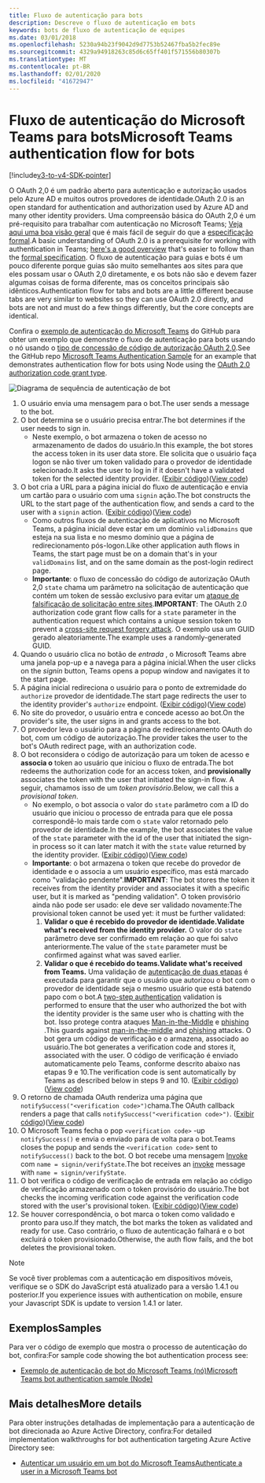 ```yaml
---
title: Fluxo de autenticação para bots
description: Descreve o fluxo de autenticação em bots
keywords: bots de fluxo de autenticação de equipes
ms.date: 03/01/2018
ms.openlocfilehash: 5230a94b23f9042d9d7753b52467fba5b2fec89e
ms.sourcegitcommit: 4329a94918263c85d6c65ff401f571556b80307b
ms.translationtype: MT
ms.contentlocale: pt-BR
ms.lasthandoff: 02/01/2020
ms.locfileid: "41672947"
---
```

# <a name="microsoft-teams-authentication-flow-for-bots"></a><span data-ttu-id="787a1-104">Fluxo de autenticação do Microsoft Teams para bots</span><span class="sxs-lookup"><span data-stu-id="787a1-104">Microsoft Teams authentication flow for bots</span></span>

[!include[v3-to-v4-SDK-pointer](~/includes/v3-to-v4-pointer-bots.md)]

<span data-ttu-id="787a1-105">O OAuth 2,0 é um padrão aberto para autenticação e autorização usados pelo Azure AD e muitos outros provedores de identidade.</span><span class="sxs-lookup"><span data-stu-id="787a1-105">OAuth 2.0 is an open standard for authentication and authorization used by Azure AD and many other identity providers.</span></span> <span data-ttu-id="787a1-106">Uma compreensão básica do OAuth 2,0 é um pré-requisito para trabalhar com autenticação no Microsoft Teams; [Veja aqui uma boa visão geral](https://aaronparecki.com/oauth-2-simplified/) que é mais fácil de seguir do que a [especificação formal](https://oauth.net/2/).</span><span class="sxs-lookup"><span data-stu-id="787a1-106">A basic understanding of OAuth 2.0 is a prerequisite for working with authentication in Teams; [here's a good overview](https://aaronparecki.com/oauth-2-simplified/) that's easier to follow than the [formal specification](https://oauth.net/2/).</span></span> <span data-ttu-id="787a1-107">O fluxo de autenticação para guias e bots é um pouco diferente porque guias são muito semelhantes aos sites para que eles possam usar o OAuth 2,0 diretamente, e os bots não são e devem fazer algumas coisas de forma diferente, mas os conceitos principais são idênticos.</span><span class="sxs-lookup"><span data-stu-id="787a1-107">Authentication flow for tabs and bots are a little different because tabs are very similar to websites so they can use OAuth 2.0 directly, and bots are not and must do a few things differently, but the core concepts are identical.</span></span>

<span data-ttu-id="787a1-108">Confira o [exemplo de autenticação do Microsoft Teams](https://github.com/OfficeDev/microsoft-teams-sample-auth-node) do GitHub para obter um exemplo que demonstre o fluxo de autenticação para bots usando o nó usando o [tipo de concessão de código de autorização OAuth 2,0](https://oauth.net/2/grant-types/authorization-code/).</span><span class="sxs-lookup"><span data-stu-id="787a1-108">See the GitHub repo [Microsoft Teams Authentication Sample](https://github.com/OfficeDev/microsoft-teams-sample-auth-node) for an example that demonstrates authentication flow for bots using Node using the [OAuth 2.0 authorization code grant type](https://oauth.net/2/grant-types/authorization-code/).</span></span>

![Diagrama de sequência de autenticação de bot](~/assets/images/authentication/bot_auth_sequence_diagram.png)

1. <span data-ttu-id="787a1-110">O usuário envia uma mensagem para o bot.</span><span class="sxs-lookup"><span data-stu-id="787a1-110">The user sends a message to the bot.</span></span>
2. <span data-ttu-id="787a1-111">O bot determina se o usuário precisa entrar.</span><span class="sxs-lookup"><span data-stu-id="787a1-111">The bot determines if the user needs to sign in.</span></span>
    * <span data-ttu-id="787a1-112">Neste exemplo, o bot armazena o token de acesso no armazenamento de dados do usuário.</span><span class="sxs-lookup"><span data-stu-id="787a1-112">In this example, the bot stores the access token in its user data store.</span></span> <span data-ttu-id="787a1-113">Ele solicita que o usuário faça logon se não tiver um token validado para o provedor de identidade selecionado.</span><span class="sxs-lookup"><span data-stu-id="787a1-113">It asks the user to log in if it doesn't have a validated token for the selected identity provider.</span></span> <span data-ttu-id="787a1-114">([Exibir código](https://github.com/OfficeDev/microsoft-teams-sample-auth-node/blob/469952a26d618dbf884a3be53c7d921cc580b1e2/src/utils/AuthenticationUtils.ts#L58-L76))</span><span class="sxs-lookup"><span data-stu-id="787a1-114">([View code](https://github.com/OfficeDev/microsoft-teams-sample-auth-node/blob/469952a26d618dbf884a3be53c7d921cc580b1e2/src/utils/AuthenticationUtils.ts#L58-L76))</span></span>
3. <span data-ttu-id="787a1-115">O bot cria a URL para a página inicial do fluxo de autenticação e envia um cartão para o usuário com uma `signin` ação.</span><span class="sxs-lookup"><span data-stu-id="787a1-115">The bot constructs the URL to the start page of the authentication flow, and sends a card to the user with a `signin` action.</span></span> <span data-ttu-id="787a1-116">([Exibir código](https://github.com/OfficeDev/microsoft-teams-sample-auth-node/blob/469952a26d618dbf884a3be53c7d921cc580b1e2/src/dialogs/BaseIdentityDialog.ts#L160-L190))</span><span class="sxs-lookup"><span data-stu-id="787a1-116">([View code](https://github.com/OfficeDev/microsoft-teams-sample-auth-node/blob/469952a26d618dbf884a3be53c7d921cc580b1e2/src/dialogs/BaseIdentityDialog.ts#L160-L190))</span></span>
    * <span data-ttu-id="787a1-117">Como outros fluxos de autenticação de aplicativos no Microsoft Teams, a página inicial deve estar em um domínio `validDomains` que esteja na sua lista e no mesmo domínio que a página de redirecionamento pós-logon.</span><span class="sxs-lookup"><span data-stu-id="787a1-117">Like other application auth flows in Teams, the start page must be on a domain that's in your `validDomains` list, and on the same domain as the post-login redirect page.</span></span>
    * <span data-ttu-id="787a1-118">**Importante**: o fluxo de concessão do código de autorização OAuth 2,0 `state` chama um parâmetro na solicitação de autenticação que contém um token de sessão exclusivo para evitar um [ataque de falsificação de solicitação entre sites](https://en.wikipedia.org/wiki/Cross-site_request_forgery).</span><span class="sxs-lookup"><span data-stu-id="787a1-118">**IMPORTANT**: The OAuth 2.0 authorization code grant flow calls for a `state` parameter in the authentication request which contains a unique session token to prevent a [cross-site request forgery attack](https://en.wikipedia.org/wiki/Cross-site_request_forgery).</span></span> <span data-ttu-id="787a1-119">O exemplo usa um GUID gerado aleatoriamente.</span><span class="sxs-lookup"><span data-stu-id="787a1-119">The example uses a randomly-generated GUID.</span></span>
4. <span data-ttu-id="787a1-120">Quando o usuário clica no botão de *entrada* , o Microsoft Teams abre uma janela pop-up e a navega para a página inicial.</span><span class="sxs-lookup"><span data-stu-id="787a1-120">When the user clicks on the *signin* button, Teams opens a popup window and navigates it to the start page.</span></span>
5. <span data-ttu-id="787a1-121">A página inicial redireciona o usuário para o ponto de extremidade do `authorize` provedor de identidade.</span><span class="sxs-lookup"><span data-stu-id="787a1-121">The start page redirects the user to the identity provider's `authorize` endpoint.</span></span> <span data-ttu-id="787a1-122">([Exibir código](https://github.com/OfficeDev/microsoft-teams-sample-auth-node/blob/469952a26d618dbf884a3be53c7d921cc580b1e2/public/html/auth-start.html#L51-L56))</span><span class="sxs-lookup"><span data-stu-id="787a1-122">([View code](https://github.com/OfficeDev/microsoft-teams-sample-auth-node/blob/469952a26d618dbf884a3be53c7d921cc580b1e2/public/html/auth-start.html#L51-L56))</span></span>
6. <span data-ttu-id="787a1-123">No site do provedor, o usuário entra e concede acesso ao bot.</span><span class="sxs-lookup"><span data-stu-id="787a1-123">On the provider's site, the user signs in and grants access to the bot.</span></span>
7. <span data-ttu-id="787a1-124">O provedor leva o usuário para a página de redirecionamento OAuth do bot, com um código de autorização.</span><span class="sxs-lookup"><span data-stu-id="787a1-124">The provider takes the user to the bot's OAuth redirect page, with an authorization code.</span></span>
8. <span data-ttu-id="787a1-125">O bot reconsidera o código de autorização para um token de acesso e **associa o** token ao usuário que iniciou o fluxo de entrada.</span><span class="sxs-lookup"><span data-stu-id="787a1-125">The bot redeems the authorization code for an access token, and **provisionally** associates the token with the user that initiated the sign-in flow.</span></span> <span data-ttu-id="787a1-126">A seguir, chamamos isso de um *token provisório*.</span><span class="sxs-lookup"><span data-stu-id="787a1-126">Below, we call this a *provisional token*.</span></span>
    * <span data-ttu-id="787a1-127">No exemplo, o bot associa o valor do `state` parâmetro com a ID do usuário que iniciou o processo de entrada para que ele possa correspondê-lo mais tarde com o `state` valor retornado pelo provedor de identidade.</span><span class="sxs-lookup"><span data-stu-id="787a1-127">In the example, the bot associates the value of the `state` parameter with the id of the user that initiated the sign-in process so it can later match it with the `state` value returned by the identity provider.</span></span> <span data-ttu-id="787a1-128">([Exibir código](https://github.com/OfficeDev/microsoft-teams-sample-auth-node/blob/469952a26d618dbf884a3be53c7d921cc580b1e2/src/AuthBot.ts#L70-L99))</span><span class="sxs-lookup"><span data-stu-id="787a1-128">([View code](https://github.com/OfficeDev/microsoft-teams-sample-auth-node/blob/469952a26d618dbf884a3be53c7d921cc580b1e2/src/AuthBot.ts#L70-L99))</span></span>
    * <span data-ttu-id="787a1-129">**Importante**: o bot armazena o token que recebe do provedor de identidade e o associa a um usuário específico, mas está marcado como "validação pendente".</span><span class="sxs-lookup"><span data-stu-id="787a1-129">**IMPORTANT**: The bot stores the token it receives from the identity provider and associates it with a specific user, but it is marked as "pending validation".</span></span> <span data-ttu-id="787a1-130">O token provisório ainda não pode ser usado: ele deve ser validado novamente:</span><span class="sxs-lookup"><span data-stu-id="787a1-130">The provisional token cannot be used yet: it must be further validated:</span></span> 
      1. <span data-ttu-id="787a1-131">**Validar o que é recebido do provedor de identidade.**</span><span class="sxs-lookup"><span data-stu-id="787a1-131">**Validate what's received from the identity provider.**</span></span> <span data-ttu-id="787a1-132">O valor do `state` parâmetro deve ser confirmado em relação ao que foi salvo anteriormente.</span><span class="sxs-lookup"><span data-stu-id="787a1-132">The value of the `state` parameter must be confirmed against what was saved earlier.</span></span> 
      1. <span data-ttu-id="787a1-133">**Validar o que é recebido do teams.**</span><span class="sxs-lookup"><span data-stu-id="787a1-133">**Validate what's received from Teams.**</span></span> <span data-ttu-id="787a1-134">Uma validação de [autenticação de duas etapas](https://en.wikipedia.org/wiki/Man-in-the-middle_attack) é executada para garantir que o usuário que autorizou o bot com o provedor de identidade seja o mesmo usuário que está batendo papo com o bot.</span><span class="sxs-lookup"><span data-stu-id="787a1-134">A [two-step authentication](https://en.wikipedia.org/wiki/Man-in-the-middle_attack) validation is performed to ensure that the user who authorized the bot with the identity provider is the same user who is chatting with the bot.</span></span> <span data-ttu-id="787a1-135">Isso protege contra ataques [Man-in-the-Middle](https://en.wikipedia.org/wiki/Man-in-the-middle_attack) e [phishing](https://en.wikipedia.org/wiki/Phishing) .</span><span class="sxs-lookup"><span data-stu-id="787a1-135">This guards against [man-in-the-middle](https://en.wikipedia.org/wiki/Man-in-the-middle_attack) and [phishing](https://en.wikipedia.org/wiki/Phishing) attacks.</span></span> <span data-ttu-id="787a1-136">O bot gera um código de verificação e o armazena, associado ao usuário.</span><span class="sxs-lookup"><span data-stu-id="787a1-136">The bot generates a verification code and stores it, associated with the user.</span></span> <span data-ttu-id="787a1-137">O código de verificação é enviado automaticamente pelo Teams, conforme descrito abaixo nas etapas 9 e 10.</span><span class="sxs-lookup"><span data-stu-id="787a1-137">The verification code is sent automatically by Teams as described below in steps 9 and 10.</span></span> <span data-ttu-id="787a1-138">([Exibir código](https://github.com/OfficeDev/microsoft-teams-sample-auth-node/blob/469952a26d618dbf884a3be53c7d921cc580b1e2/src/AuthBot.ts#L100-L113))</span><span class="sxs-lookup"><span data-stu-id="787a1-138">([View code](https://github.com/OfficeDev/microsoft-teams-sample-auth-node/blob/469952a26d618dbf884a3be53c7d921cc580b1e2/src/AuthBot.ts#L100-L113))</span></span>
9. <span data-ttu-id="787a1-139">O retorno de chamada OAuth renderiza uma página que `notifySuccess("<verification code>")`chama.</span><span class="sxs-lookup"><span data-stu-id="787a1-139">The OAuth callback renders a page that calls `notifySuccess("<verification code>")`.</span></span> <span data-ttu-id="787a1-140">([Exibir código](https://github.com/OfficeDev/microsoft-teams-sample-auth-node/blob/master/src/views/oauth-callback-success.hbs))</span><span class="sxs-lookup"><span data-stu-id="787a1-140">([View code](https://github.com/OfficeDev/microsoft-teams-sample-auth-node/blob/master/src/views/oauth-callback-success.hbs))</span></span>
10. <span data-ttu-id="787a1-141">O Microsoft Teams fecha o pop `<verification code>` -up `notifySuccess()` e envia o enviado para de volta para o bot.</span><span class="sxs-lookup"><span data-stu-id="787a1-141">Teams closes the popup and sends the `<verification code>` sent to `notifySuccess()` back to the bot.</span></span> <span data-ttu-id="787a1-142">O bot recebe uma mensagem [Invoke](/bot-framework/dotnet/bot-builder-dotnet-activities#invoke) com `name = signin/verifyState`.</span><span class="sxs-lookup"><span data-stu-id="787a1-142">The bot receives an [invoke](/bot-framework/dotnet/bot-builder-dotnet-activities#invoke) message with `name = signin/verifyState`.</span></span>
11. <span data-ttu-id="787a1-143">O bot verifica o código de verificação de entrada em relação ao código de verificação armazenado com o token provisório do usuário.</span><span class="sxs-lookup"><span data-stu-id="787a1-143">The bot checks the incoming verification code against the verification code stored with the user's provisional token.</span></span> <span data-ttu-id="787a1-144">([Exibir código](https://github.com/OfficeDev/microsoft-teams-sample-auth-node/blob/469952a26d618dbf884a3be53c7d921cc580b1e2/src/dialogs/BaseIdentityDialog.ts#L127-L140))</span><span class="sxs-lookup"><span data-stu-id="787a1-144">([View code](https://github.com/OfficeDev/microsoft-teams-sample-auth-node/blob/469952a26d618dbf884a3be53c7d921cc580b1e2/src/dialogs/BaseIdentityDialog.ts#L127-L140))</span></span>
12. <span data-ttu-id="787a1-145">Se houver correspondência, o bot marca o token como validado e pronto para uso.</span><span class="sxs-lookup"><span data-stu-id="787a1-145">If they match, the bot marks the token as validated and ready for use.</span></span> <span data-ttu-id="787a1-146">Caso contrário, o fluxo de autenticação falhará e o bot excluirá o token provisionado.</span><span class="sxs-lookup"><span data-stu-id="787a1-146">Otherwise, the auth flow fails, and the bot deletes the provisional token.</span></span>

> [!Note]
> <span data-ttu-id="787a1-147">Se você tiver problemas com a autenticação em dispositivos móveis, verifique se o SDK do JavaScript está atualizado para a versão 1.4.1 ou posterior.</span><span class="sxs-lookup"><span data-stu-id="787a1-147">If you experience issues with authentication on mobile, ensure your Javascript SDK is update to version 1.4.1 or later.</span></span>

## <a name="samples"></a><span data-ttu-id="787a1-148">Exemplos</span><span class="sxs-lookup"><span data-stu-id="787a1-148">Samples</span></span>

<span data-ttu-id="787a1-149">Para ver o código de exemplo que mostra o processo de autenticação do bot, confira:</span><span class="sxs-lookup"><span data-stu-id="787a1-149">For sample code showing the bot authentication process see:</span></span>

* [<span data-ttu-id="787a1-150">Exemplo de autenticação de bot do Microsoft Teams (nó)</span><span class="sxs-lookup"><span data-stu-id="787a1-150">Microsoft Teams bot authentication sample (Node)</span></span>](https://github.com/OfficeDev/microsoft-teams-sample-auth-node)

## <a name="more-details"></a><span data-ttu-id="787a1-151">Mais detalhes</span><span class="sxs-lookup"><span data-stu-id="787a1-151">More details</span></span>

<span data-ttu-id="787a1-152">Para obter instruções detalhadas de implementação para a autenticação de bot direcionada ao Azure Active Directory, confira:</span><span class="sxs-lookup"><span data-stu-id="787a1-152">For detailed implementation walkthroughs for bot authentication targeting Azure Active Directory see:</span></span>

* [<span data-ttu-id="787a1-153">Autenticar um usuário em um bot do Microsoft Teams</span><span class="sxs-lookup"><span data-stu-id="787a1-153">Authenticate a user in a Microsoft Teams bot</span></span>](~/resources/bot-v3/bot-authentication/auth-bot-AAD.md)
